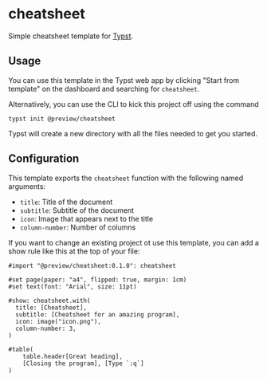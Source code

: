 # cheatsheet

Simple cheatsheet template for [Typst](https://typst.app/).

## Usage

You can use this template in the Typst web app by clicking "Start from template" on the dashboard and searching for `cheatsheet`.

Alternatively, you can use the CLI to kick this project off using the command

```
typst init @preview/cheatsheet
```

Typst will create a new directory with all the files needed to get you started.

## Configuration

This template exports the `cheatsheet` function with the following named arguments:
- `title`: Title of the document
- `subtitle`: Subtitle of the document
- `icon`: Image that appears next to the title
- `column-number`: Number of columns

If you want to change an existing project ot use this template, you can add a show rule like this at the top of your file:

```typst
#import "@preview/cheatsheet:0.1.0": cheatsheet

#set page(paper: "a4", flipped: true, margin: 1cm)
#set text(font: "Arial", size: 11pt)

#show: cheatsheet.with(
  title: [Cheatsheet],
  subtitle: [Cheatsheet for an amazing program],
  icon: image("icon.png"),
  column-number: 3,
)

#table(
    table.header[Great heading],
    [Closing the program], [Type `:q`]    
)
```
